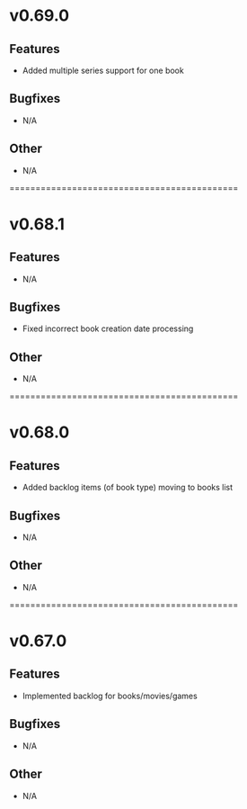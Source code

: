 # v0.69.0

## Features

- Added multiple series support for one book

## Bugfixes

- N/A

## Other

- N/A

============================================
# v0.68.1

## Features

- N/A

## Bugfixes

- Fixed incorrect book creation date processing

## Other

- N/A

============================================
# v0.68.0

## Features

- Added backlog items (of book type) moving to books list

## Bugfixes

- N/A

## Other

- N/A

============================================
# v0.67.0

## Features

 - Implemented backlog for books/movies/games

## Bugfixes

 - N/A

## Other

 - N/A
